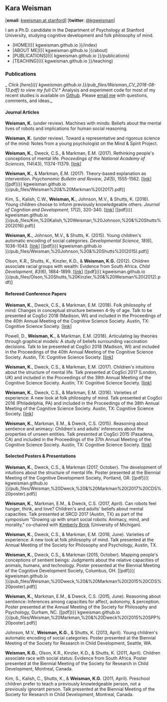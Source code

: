 ## Kara Weisman

[**email**: [kweisman at stanford](mailto:kweisman@stanford.edu)] [**twitter**: [@kgweisman](https://twitter.com/kgweisman)]

I am a Ph.D. candidate in the Department of Psychology at Stanford University, studying cognitive development and folk philosophy of mind.

* [HOME]({{ kgweisman.github.io }}/index)
* [ABOUT ME]({{ kgweisman.github.io }}/about)
* [PUBLICATIONS]({{ kgweisman.github.io }}/publications)
* [TEACHING]({{ kgweisman.github.io }}/teaching)

### Publications

_ *Click [here]({{ kgweisman.github.io }}/pub_files/Weisman_CV_2018-08-13.pdf) to view my full CV.** Analysis and experiment code for most of my recent studies is available on [Github](https://github.com/kgweisman). Please [email me](mailto:kweisman@stanford.edu) with questions, comments, and ideas._

#### Journal Articles

**Weisman, K.** (under review). Machines with minds: Beliefs about the mental lives of robots and implications for human social reasoning.

**Weisman, K.** (under review). Toward a representative and rigorous science of the mind: Notes
from a young psychologist on the Mind & Spirit Project.

**Weisman, K.**, Dweck, C.S., & Markman, E.M. (2017). Rethinking people's conceptions of mental life. _Proceedings of the National Academy of Sciences_, _114_(43), 11374-11379. [[link](http://www.pnas.org/content/114/43/11374.short)]

**Weisman, K.**, & Markman, E.M. (2017). Theory-based explanation as intervention. _Psychonomic Bulletin and Review_, _24_(5), 1555-1562. [[link](http://www.readcube.com/articles/10.3758/s13423-016-1207-2'author_access_token=sDJbPfAPbRSIbsLbDlGa8ZAH0g46feNdnc402WrhzyrXfM5itBtMyVjVlB6lonXukRiOpuDRan29-KQZFHMnjqz8isY7i0JADwz7M61StkaFLCPB5xg6ZdX_nyzcJ_t_fElFpwuVnNZVDUw3pDYyEg%3D%3D)] [[pdf]({{ kgweisman.github.io }}/pub_files/Weisman%20&%20Markman%20(2017).pdf)]

Kim, S., Kalish, C.W., **Weisman, K.**, Johnson, M.V., & Shutts, K. (2016). Young children choose to inform previously knowledgeable others. _Journal of Cognition and Development_, _17_(2), 320-340. [[link](http://www.tandfonline.com/doi/abs/10.1080/15248372.2014.952731)] [[pdf]({{ kgweisman.github.io }}/pub_files/Kim,%20Kalish,%20Weisman,%20Johnson,%20&%20Shutts%20(2016).pdf)]

**Weisman, K.**, Johnson, M.V., & Shutts, K. (2015). Young children's automatic encoding of social categories. _Developmental Science_, _18_(6), 1036-1043. [[link](http://onlinelibrary.wiley.com/doi/10.1111/desc.12269/full)] [[pdf]({{ kgweisman.github.io }}/pub_files/Weisman,%20Johnson,%20&%20Shutts%20(2015).pdf)]

Olson, K.R., Shutts, K., Kinzler, K.D., & **Weisman, K.G.** (2012). Children associate racial groups with wealth: Evidence from South Africa. _Child Development_, _83_(6), 1884-1899. [[link](http://onlinelibrary.wiley.com/doi/10.1111/j.1467-8624.2012.01819.x/abstract)] [[pdf]({{ kgweisman.github.io }}/pub_files/Olson,%20Shutts,%20Kinzler,%20&%20Weisman%20(2012).pdf)]

#### Refereed Conference Papers

**Weisman, K.**, Dweck, C.S., & Markman, E.M. (2018). Folk philosophy of mind: Changes in conceptual structure between 4-9y of age. Talk to be presented at CogSci 2018 (Madison, WI) and included in the Proceedings of the 40th Annual Meeting of the Cognitive Science Society. Austin, TX: Cognitive Science Society. [[link](http://mindmodeling.org/cogsci2018/papers/0229/0229.pdf)]

Powell, D., **Weisman, K.**, & Markman, E.M. (2018). Articulating lay theories through graphical models: A study of beliefs surrounding vaccination decisions. Talk to be presented at CogSci 2018 (Madison, WI) and included in the Proceedings of the 40th Annual Meeting of the Cognitive Science Society. Austin, TX: Cognitive Science Society. [[link](http://mindmodeling.org/cogsci2018/papers/0183/0183.pdf)]

**Weisman, K.**, Dweck, C.S., & Markman, E.M. (2017). Children's intuitions about the structure of mental life. Talk presented at CogSci 2017 (London, UK) and included in the Proceedings of the 39th Annual Meeting of the Cognitive Science Society. Austin, TX: Cognitive Science Society. [[link](https://mindmodeling.org/cogsci2017/papers/0256/paper0256.pdf)]

**Weisman, K.**, Dweck, C.S., & Markman, E.M. (2016). Varieties of experience: A new look at folk philosophy of mind. Talk presented at CogSci 2016 (Philadelphia, PA) and included in the Proceedings of the 38th Annual Meeting of the Cognitive Science Society. Austin, TX: Cognitive Science Society. [[link](https://mindmodeling.org/cogsci2016/papers/0472/paper0472.pdf)]

**Weisman, K.**, Markman, E.M., & Dweck, C.S. (2015). Reasoning about sentience and animacy: Children's and adults' inferences about the properties of unseen entities. Talk presented at CogSci 2015 (Pasadena, CA) and included in the Proceedings of the 37th Annual Meeting of the Cognitive Science Society. Austin, TX: Cognitive Science Society. [[link](https://mindmodeling.org/cogsci2015/papers/0450/paper0450.pdf)]

#### Selected Posters & Presentations

**Weisman, K.**, Dweck, C.S., & Markman (2017, October). The development of intuitions about the structure of mental life. Poster presented at the Biennial Meeting of the Cognitive Development Society, Portland, OR. [[pdf]({{ kgweisman.github.io }}/pub_files/Weisman,%20Dweck,%20&%20Markman%20(2017%20CDS%20poster).pdf)]

**Weisman, K.**, Markman, E.M., & Dweck, C.S. (2017, April). Can robots feel hunger, think, and love? Children's and adults' beliefs about mental capacities. Talk presented at SRCD 2017 (Austin, TX) as part of the symposium "Growing up with smart social robots: Animacy, mind, and morality," co-chaired with [Kimberly Brink](https://lsa.umich.edu/psych/people/graduate-students/kabrink.html) (University of Michigan).

**Weisman, K.**, Dweck, C.S., & Markman, E.M. (2016, June). Varieties of experience: A new look at folk philosophy of mind. Talk presented at the Annual Meeting of the Society for Philosophy and Psychology, Austin, TX.

**Weisman, K.**, Dweck, C.S., & Markman (2015, October). Mapping people's conceptions of sentient beings: Judgments about the relative capacities of animals, humans, and technology. Poster presented at the Biennial Meeting of the Cognitive Development Society, Columbus, OH. [[pdf]({{ kgweisman.github.io }}/pub_files/Weisman,%20Dweck,%20&%20Markman%20(2015%20CDS%20poster).pdf)]

**Weisman, K.**, Markman, E.M., & Dweck, C.S. (2015, June). Reasoning about sentience: Inferences among capacities for affect, autonomy, & perception. Poster presented at the Annual Meeting of the Society for Philosophy and Psychology, Durham, NC. [[pdf]({{ kgweisman.github.io }}/pub_files/Weisman,%20Markman,%20&%20Dweck%20(2015%20SPP%20poster).pdf)]

Johnson, M.V., **Weisman, K.G.**, & Shutts, K. (2013, April). Young children's automatic encoding of social categories. Poster presented at the Biennial Meeting of the Society for Research in Child Development, Seattle, WA.

**Weisman, K.G.**, Olson, K.R., Kinzler, K.D., & Shutts, K. (2011, April). Children associate race with social status: Evidence from South Africa. Poster presented at the Biennial Meeting of the Society for Research in Child Development, Montreal, Canada.

Kim, S., Kalish, C., Shutts, K., & **Weisman, K.G.** (2011, April). Preschool children prefer to teach a previously knowledgeable person, not a previously ignorant person. Talk presented at the Biennial Meeting of the Society for Research in Child Development, Montreal, Canada.